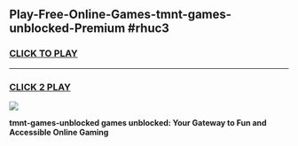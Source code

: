 
## Play-Free-Online-Games-tmnt-games-unblocked-Premium #rhuc3
<h3>
<a href="https://premium.freeplayer.one?title=tmnt-games-unblocked&ref=8M">CLICK TO PLAY</a></h3>
<hr>

<h3>
<a href="https://premium.freeplayer.one?title=tmnt-games-unblocked&ref=8M">CLICK 2 PLAY</a>
  
</h3>

<a href="https://premium.freeplayer.one?title=tmnt-games-unblocked&ref=8M"><img src="https://clearcache.store/games.png"></a>


**tmnt-games-unblocked games unblocked: Your Gateway to Fun and Accessible Online Gaming**
